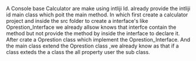  A Console base Calculator are make using intliji Id.
 already provide the intliji id main class which poit the main method.
 In which first create a calculator project and inside the src folder to create a interface's like Oprestion_Interface
 we already allsow knows that interfce contain the method but not provide the method by inside the interface to declare it.
 After crate a Oprestion class which implement the  Oprestion_Interface.
 And the main class extend the Oprestion class ,we already know as that if a class exteds the  a class the all property user the sub class.
